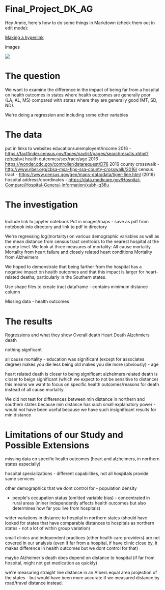 # Final_Project_DK_AG
Hey Annie, here's how to do some things in Markdown (check them out in edit mode):

[Making a hyperlink](https://i.pinimg.com/736x/88/50/2b/88502b58b2ca3509be47473044fde8cc--wink-wink-adorable-animals.jpg)


images

<img src="https://raw.githubusercontent.com/Final_Project_DK_AG/master/All Cause Data Availability Map.pdf">

# The question
We want to examine the difference in the impact of being far from a hospital on health outcomes in states where health outcomes are generally poor (LA, AL, MS) compared with states where they are generally good (MT, SD, ND).

We're doing a regression and including some other variables
# The data

put in links to websites
education/unemployent/income 2016 - https://factfinder.census.gov/faces/nav/jsf/pages/searchresults.xhtml?refresh=t
health outcomes/sex/race/age 2016 - https://wonder.cdc.gov/controller/datarequest/D76
2016 county crosswalk - http://www.nber.org/cbsa-msa-fips-ssa-county-crosswalk/2016/
census tract - https://www.census.gov/geo/maps-data/data/tiger-line.html (2016)
hospital address/coordinates - https://data.medicare.gov/Hospital-Compare/Hospital-General-Information/xubh-q36u

# The investigation
## 

Include link to jupyter notebook
Put in images/maps - save as pdf from notebook into directory and link to pdf in directory

We're regressing log(mortality) on various demographic variables as well as the mean distance from census tract centroids to the nearest hospital at the county level. We look at three measures of mortality:
All cause mortality
Mortality from heart failure and closely related heart conditions
Mortality from Alzheimers


We hoped to demonstrate that being farther from the hospital has a negative impact on health outcomes and that this impact is larger for heart-related deaths, particularly in the Southern states.

Use shape files to create tract dataframe - contains minimum distance column

Missing data - health outcomes


# The results

Regressions and what they show
Overall death
Heart Death
Alzehmiers death

nothing signficant

all cause mortality - education was significant (except for associates degree) makes you die less
being old makes you die more (obviously) - age

heart related death is closer to being significant 
alzheimers related death is closer to beign significant (which we expect to not be sensitive to distance)
this means we want to focus on specific health outcomes/reasons for death instead of all cause mortality

We did not test for differences between min distance in northern and southern states because min distance has such small explanatory power - would not have been useful because we have such insignificant results for min distance

# Limitations of our Study and Possible Extensions

missing data on specific health outcomes (heart and alzheimers, in northern states especially)

hospital specializations - different capabilities, not all hospitals provide same services

other demographics that we dont control for - population density
  - people's occupation status (omitted variable bias) - concentrated in rural areas 
   (miner independently affects health outcomes but also determines how far you live from hospitals)

wider variations in distance to hospital in northern states (should have looked for states that have comparable distances to hospitals as northern states - not a lot of within group variation)

small clinics and independent practices (other health care providers) are not covered in our analysis (even if far from a hospital, if have clinic close by, it makes difference in health outcomes but we dont control for that)

maybe Alzheimer's death does depend on distance to hospital (if far from hospital, might not get medication as quickly)

we're measuring straight line distance in an Albers equal area projection of the states - but would have been more accurate if we measured distance by road/travel distance instead.
